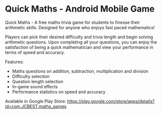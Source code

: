 # Quick Maths - Android Mobile Game

Quick Maths - A free maths trivia game for students to finesse their arithmetic skills. Designed for anyone who enjoys fast paced mathematics!

Players can pick their desired difficulty and trivia length and begin solving arithmetic questions. Upon completing all your questions, you can enjoy the satisfaction of being a quick mathematician and view your performance in terms of speed and accuracy.

Features:
- Maths questions on addition, subtraction, multiplication and division
- Difficulty selection
- Question length selection
- In-game sound effects
- Performance statistics on speed and accuracy

Available in Google Play Store:
https://play.google.com/store/apps/details?id=com.JCBEST.maths_games
